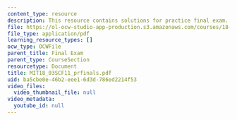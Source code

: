 ```yaml
---
content_type: resource
description: This resource contains solutions for practice final exam.
file: https://ol-ocw-studio-app-production.s3.amazonaws.com/courses/18-03sc-differential-equations-fall-2011/ba5cbe0e46b2eee16d3d786ed2214f53_MIT18_03SCF11_prfinals.pdf
file_type: application/pdf
learning_resource_types: []
ocw_type: OCWFile
parent_title: Final Exam
parent_type: CourseSection
resourcetype: Document
title: MIT18_03SCF11_prfinals.pdf
uid: ba5cbe0e-46b2-eee1-6d3d-786ed2214f53
video_files:
  video_thumbnail_file: null
video_metadata:
  youtube_id: null
---
```

